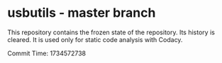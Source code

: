 # usbutils - master branch

This repository contains the frozen state of the repository.
Its history is cleared. It is used only for static code
analysis with Codacy.

Commit Time: 1734572738